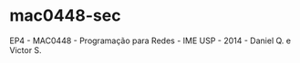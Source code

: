 mac0448-sec
===========

EP4 - MAC0448 - Programação para Redes - IME USP - 2014 - Daniel Q. e Victor S.
